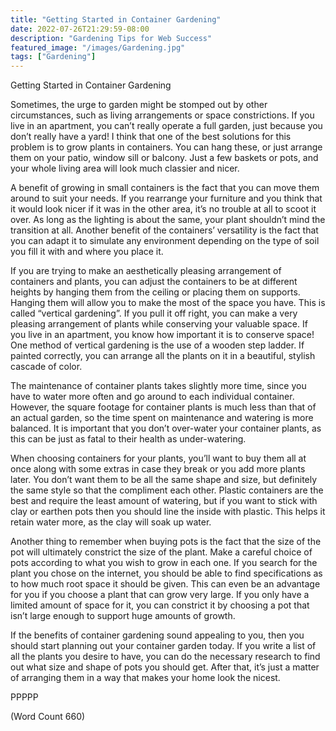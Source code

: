 ```yaml
---
title: "Getting Started in Container Gardening"
date: 2022-07-26T21:29:59-08:00
description: "Gardening Tips for Web Success"
featured_image: "/images/Gardening.jpg"
tags: ["Gardening"]
---
```


Getting Started in Container Gardening

Sometimes, the urge to garden might be stomped out by other circumstances,
such as living arrangements or space constrictions. If you live in an
apartment, you can’t really operate a full garden, just because you don’t
really have a yard! I think that one of the best solutions for this
problem is to grow plants in containers. You can hang these, or just
arrange them on your patio, window sill or balcony. Just a few baskets or
pots, and your whole living area will look much classier and nicer.

A benefit of growing in small containers is the fact that you can move
them around to suit your needs. If you rearrange your furniture and you
think that it would look nicer if it was in the other area, it’s no
trouble at all to scoot it over. As long as the lighting is about the
same, your plant shouldn’t mind the transition at all. Another benefit of
the containers’ versatility is the fact that you can adapt it to simulate
any environment depending on the type of soil you fill it with and where
you place it.

If you are trying to make an aesthetically pleasing arrangement of
containers and plants, you can adjust the containers to be at different
heights by hanging them from the ceiling or placing them on supports.
Hanging them will allow you to make the most of the space you have. This
is called “vertical gardening”. If you pull it off right, you can make a
very pleasing arrangement of plants while conserving your valuable space.
If you live in an apartment, you know how important it is to conserve
space! One method of vertical gardening is the use of a wooden step
ladder. If painted correctly, you can arrange all the plants on it in a
beautiful, stylish cascade of color.

The maintenance of container plants takes slightly more time, since you
have to water more often and go around to each individual container.
However, the square footage for container plants is much less than that of
an actual garden, so the time spent on maintenance and watering is more
balanced. It is important that you don’t over-water your container plants,
as this can be just as fatal to their health as under-watering.

When choosing containers for your plants, you’ll want to buy them all at
once along with some extras in case they break or you add more plants
later. You don’t want them to be all the same shape and size, but
definitely the same style so that the compliment each other. Plastic
containers are the best and require the least amount of watering, but if
you want to stick with clay or earthen pots then you should line the
inside with plastic. This helps it retain water more, as the clay will
soak up water.

Another thing to remember when buying pots is the fact that the size of
the pot will ultimately constrict the size of the plant. Make a careful
choice of pots according to what you wish to grow in each one. If you
search for the plant you chose on the internet, you should be able to find
specifications as to how much root space it should be given. This can even
be an advantage for you if you choose a plant that can grow very large. If
you only have a limited amount of space for it, you can constrict it by
choosing a pot that isn’t large enough to support huge amounts of growth.

If the benefits of container gardening sound appealing to you, then you
should start planning out your container garden today. If you write a list
of all the plants you desire to have, you can do the necessary research to
find out what size and shape of pots you should get. After that, it’s just
a matter of arranging them in a way that makes your home look the nicest.

PPPPP

(Word Count 660)
